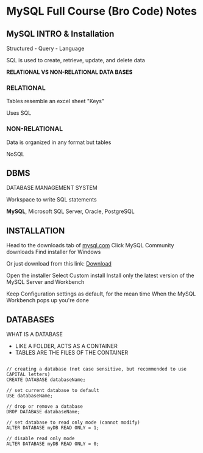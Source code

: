 # MySQL Full Course (Bro Code) Notes

## MySQL INTRO & Installation

Structured - Query - Language

SQL is used to create, retrieve, update, and delete data

**RELATIONAL VS NON-RELATIONAL DATA BASES**

### RELATIONAL

Tables resemble an excel sheet
"Keys"

Uses SQL

### NON-RELATIONAL

Data is organized in any format but tables

NoSQL

## DBMS

DATABASE MANAGEMENT SYSTEM

Workspace to write SQL statements

**MySQL**, Microsoft SQL Server, Oracle, PostgreSQL

## INSTALLATION

Head to the downloads tab of [mysql.com](mysql.com)
Click MySQL Community downloads
Find installer for Windows

Or just download from this link:
[Download](https://dev.mysql.com/downloads/installer/)

Open the installer
Select Custom install
Install only the latest version of the MySQL Server and Workbench

Keep Configuration settings as default, for the mean time
When the MySQL Workbench pops up you're done

## DATABASES

WHAT IS A DATABASE

- LIKE A FOLDER, ACTS AS A CONTAINER
- TABLES ARE THE FILES OF THE CONTAINER

```mySQL

// creating a database (not case sensitive, but recommended to use CAPITAL letters)
CREATE DATABASE databaseName;

// set current database to default
USE databaseName;

// drop or remove a database
DROP DATABASE databaseName;

// set database to read only mode (cannot modify)
ALTER DATABASE myDB READ ONLY = 1;

// disable read only mode
ALTER DATABASE myDB READ ONLY = 0;

```

